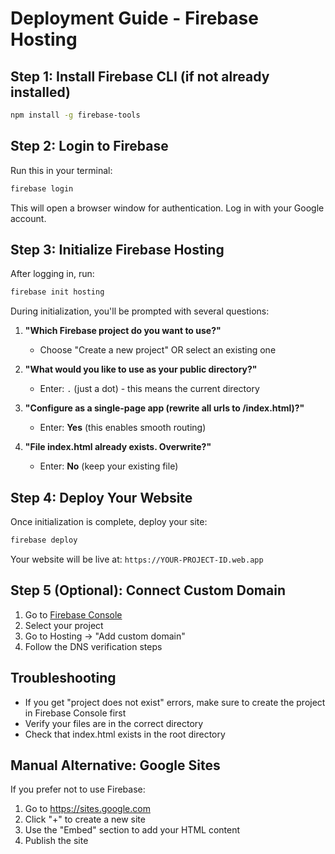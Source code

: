 # Deployment Guide - Firebase Hosting

## Step 1: Install Firebase CLI (if not already installed)

```bash
npm install -g firebase-tools
```

## Step 2: Login to Firebase

Run this in your terminal:
```bash
firebase login
```

This will open a browser window for authentication. Log in with your Google account.

## Step 3: Initialize Firebase Hosting

After logging in, run:
```bash
firebase init hosting
```

During initialization, you'll be prompted with several questions:

1. **"Which Firebase project do you want to use?"**
   - Choose "Create a new project" OR select an existing one
   
2. **"What would you like to use as your public directory?"**
   - Enter: `.` (just a dot) - this means the current directory

3. **"Configure as a single-page app (rewrite all urls to /index.html)?"**
   - Enter: **Yes** (this enables smooth routing)

4. **"File index.html already exists. Overwrite?"**
   - Enter: **No** (keep your existing file)

## Step 4: Deploy Your Website

Once initialization is complete, deploy your site:
```bash
firebase deploy
```

Your website will be live at: `https://YOUR-PROJECT-ID.web.app`

## Step 5 (Optional): Connect Custom Domain

1. Go to [Firebase Console](https://console.firebase.google.com/)
2. Select your project
3. Go to Hosting → "Add custom domain"
4. Follow the DNS verification steps

## Troubleshooting

- If you get "project does not exist" errors, make sure to create the project in Firebase Console first
- Verify your files are in the correct directory
- Check that index.html exists in the root directory

## Manual Alternative: Google Sites

If you prefer not to use Firebase:

1. Go to https://sites.google.com
2. Click "+" to create a new site
3. Use the "Embed" section to add your HTML content
4. Publish the site

